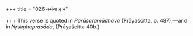 +++
title = "026 कर्मणाञ् च"

+++
This verse is quoted in *Parāśaramādhava* (Prāyaścitta, p. 487);—and in
*Nṛsiṃhaprasāda*, (Prāyaścitta 40b.)
